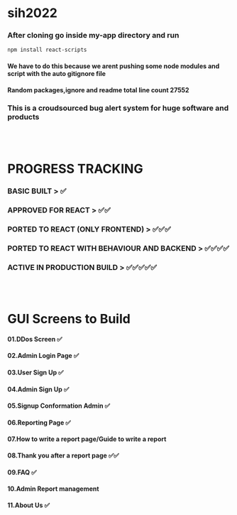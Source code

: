 # sih2022

### After cloning go inside my-app directory and run

```bash
npm install react-scripts
```

#### We have to do this because we arent pushing some node modules and script with the auto gitignore file

#### Random packages,ignore and readme total line count 27552

### This is a croudsourced bug alert system for huge software and products
<br/>
<br/>

# PROGRESS TRACKING

### BASIC BUILT                                      > ✅

### APPROVED FOR REACT                               > ✅✅

### PORTED TO REACT (ONLY FRONTEND)                  > ✅✅✅

### PORTED TO REACT WITH BEHAVIOUR AND BACKEND       > ✅✅✅✅

### ACTIVE IN PRODUCTION BUILD                       > ✅✅✅✅✅
<br/>
<br/>


# GUI Screens to Build


#### 01.DDos Screen     ✅


#### 02.Admin Login Page      ✅


#### 03.User Sign Up   ✅


#### 04.Admin Sign Up   ✅


#### 05.Signup Conformation Admin ✅


#### 06.Reporting Page ✅


#### 07.How to write a report page/Guide to write a report


#### 08.Thank you after a report page  ✅✅


#### 09.FAQ   ✅


#### 10.Admin Report management


#### 11.About Us    ✅
